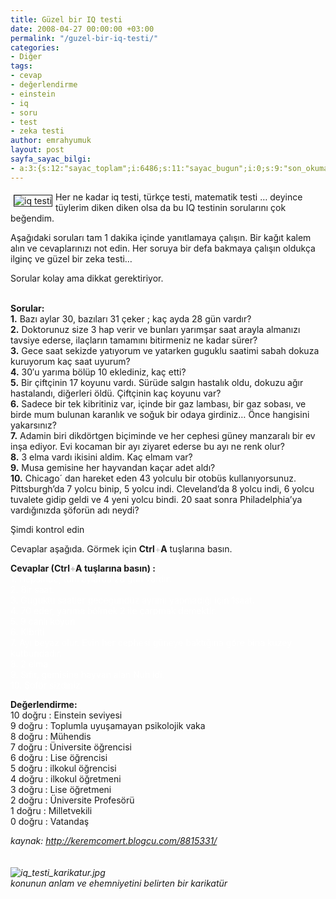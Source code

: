 ```yaml
---
title: Güzel bir IQ testi
date: 2008-04-27 00:00:00 +03:00
permalink: "/guzel-bir-iq-testi/"
categories:
- Diğer
tags:
- cevap
- değerlendirme
- einstein
- iq
- soru
- test
- zeka testi
author: emrahyumuk
layout: post
sayfa_sayac_bilgi:
- a:3:{s:12:"sayac_toplam";i:6486;s:11:"sayac_bugun";i:0;s:9:"son_okuma";i:1366293498;}
---
```


<img src="http://www.emrahyumuk.com/blog/wp-content/uploads/iq.jpg" alt="iq testi" align="left" border="1" hspace="5" vspace="5" />Her ne kadar iq testi, türkçe testi, matematik testi &#8230; deyince tüylerim diken diken olsa da bu IQ testinin sorularını çok beğendim.

Aşağıdaki soruları tam 1 dakika içinde yanıtlamaya çalışın. Bir kağıt kalem alın ve cevaplarınızı not edin. Her soruya bir defa bakmaya çalışın oldukça ilginç ve güzel bir zeka testi…

Sorular kolay ama dikkat gerektiriyor.

<!--more-->

**<font color="#ffffff">.</font>  
Sorular:  
1.** Bazı aylar 30, bazıları 31 çeker ; kaç ayda 28 gün vardır?  
**2.** Doktorunuz size 3 hap verir ve bunları yarımşar saat arayla almanızı tavsiye ederse, ilaçların tamamını bitirmeniz ne kadar sürer?  
**3.** Gece saat sekizde yatıyorum ve yatarken guguklu saatimi sabah dokuza kuruyorum kaç saat uyurum?  
**4.** 30′u yarıma bölüp 10 eklediniz, kaç etti?  
**5.** Bir çiftçinin 17 koyunu vardı. Sürüde salgın hastalık oldu, dokuzu ağır hastalandı, diğerleri öldü. Çiftçinin kaç koyunu var?  
**6.** Sadece bir tek kibritiniz var, içinde bir gaz lambası, bir gaz sobası, ve birde mum bulunan karanlık ve soğuk bir odaya girdiniz… Önce hangisini yakarsınız?  
**7.** Adamin biri dikdörtgen biçiminde ve her cephesi güney manzaralı bir ev inşa ediyor. Evi kocaman bir ayı ziyaret ederse bu ayı ne renk olur?  
**8.** 3 elma vardı ikisini aldim. Kaç elmam var?  
**9.** Musa gemisine her hayvandan kaçar adet aldı?  
**10.** Chicago´ dan hareket eden 43 yolculu bir otobüs kullanıyorsunuz. Pittsburgh’da 7 yolcu binip, 5 yolcu indi. Cleveland’da 8 yolcu indi, 6 yolcu tuvalete gidip geldi ve 4 yeni yolcu bindi. 20 saat sonra Philadelphia’ya vardığınızda şöforün adı neydi?

Şimdi kontrol edin

Cevaplar aşağıda. Görmek için **Ctrl**<font color="#c0c0c0">+</font>**A** tuşlarına basın.

**Cevaplar (**Ctrl<font color="#c0c0c0">+</font>A tuşlarına basın**) :**  
<font color="#ffffff">1. Hepsinde, tüm aylarda 28 gün vardır.<br /> 2. Bir saat.<br /> 3. Guguklu saatler gecegündüz ayrımı yapmadığı için 1saat.<br /> 4. 70 eder, yarıma bölmek 2 ile çarpmak demektir.<br /> 5. 9 canlı koyun<br /> 6. Kibriti<br /> 7. Ayı beyaz olur. Evin her cephesi güneye baktığına göre bina kuzey kutbundadır.<br /> 8. 2 elma<br /> 9. Sıfır, gemisine hayvan alan Nuh idi.<br /> 10. Şoför sizdiniz. </font>

**Değerlendirme:**  
10 doğru : Einstein seviyesi  
9 doğru : Toplumla uyuşamayan psikolojik vaka  
8 doğru : Mühendis  
7 doğru : Üniversite öğrencisi  
6 doğru : Lise öğrencisi  
5 doğru : ilkokul öğrencisi  
4 doğru : ilkokul öğretmeni  
3 doğru : Lise öğretmeni  
2 doğru : Üniversite Profesörü  
1 doğru : Milletvekili  
0 doğru : Vatandaş

<address>
  kaynak: <a href="http://keremcomert.blogcu.com/8815331/" target="_blank">http://keremcomert.blogcu.com/8815331/</a>
</address>

<address>
  <font color="#ffffff">. </font>
</address>

<address>
   
</address>

<address>
</address>

<address>
  <img src="http://www.emrahyumuk.com/blog/wp-content/uploads/iq_testi_karikatur.jpg" alt="iq_testi_karikatur.jpg" />
</address>

<address>
  konunun anlam ve ehemniyetini belirten bir karikatür
</address>